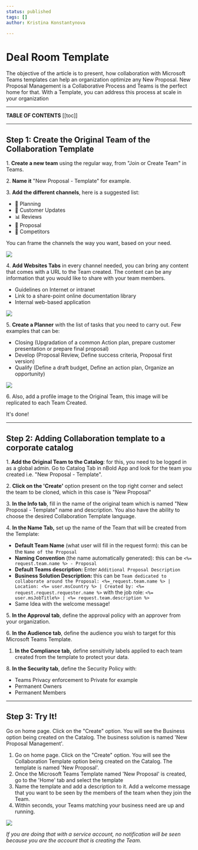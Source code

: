 ```yaml
---
status: published
tags: []
author: Kristina Konstantynova

---
```

# Deal Room Template

The objective of the article is to present, how collaboration with Microsoft Teams templates can help an organization optimize any New Proposal. New Proposal Management is a Collaborative Process and Teams is the perfect home for that. With a Template, you can address this process at scale in your organization

***

**TABLE OF CONTENTS**
[[toc]]

***

## Step 1: Create the Original Team of the Collaboration Template

1\. **Create a new team** using the regular way, from "Join or Create Team" in Teams.

2\. **Name it** "New Proposal - Template" for example.

3\. **Add the different channels**, here is a suggested list:

* 📅 Planning
* 💬 Customer Updates
* 📊 Reviews
* 📝 Proposal
* 🔭 Competitors

You can frame the channels the way you want, based on your need.

![](https://downloads.intercomcdn.com/i/o/166643154/4b98525f3af7262165957008/Screen+Shot+2019-11-28+at+4.08.28+PM.png)

4\. **Add Websites Tabs** in every channel needed, you can bring any content that comes with a URL to the Team created. The content can be any information that you would like to share with your team members.

* Guidelines on Internet or intranet
* Link to a share-point online documentation library
* Internal web-based application

![](https://downloads.intercomcdn.com/i/o/166321478/d21887079312e2924f290688/Screen+Shot+2019-11-27+at+2.52.09+PM.png)

5\. **Create a Planner** with the list of tasks that you need to carry out. Few examples that can be:

* Closing (Upgradation of a common Action plan, prepare customer presentation or prepare final proposal)
* Develop (Proposal Review, Define success criteria, Proposal first version)
* Qualify (Define a draft budget, Define an action plan, Organize an opportunity)

![](https://downloads.intercomcdn.com/i/o/166643856/a0d6556e82e43e244217f359/Screen+Shot+2019-11-28+at+4.10.21+PM.png)

6\. Also, add a profile image to the Original Team, this image will be replicated to each Team Created.

It's done!

***

## Step 2: Adding Collaboration template to a corporate catalog

1\. **Add the Original Team to the Catalog**: for this, you need to be logged in as a global admin. Go to Catalog Tab in nBold App and look for the team you created i.e. "New Proposal - Template".

2\. **Click on the 'Create'** option present on the top right corner and select the team to be cloned, which in this case is "New Proposal"

3\. **In the Info tab**, fill in the name of the original team which is named "New Proposal - Template" name and description. You also have the ability to choose the desired Collaboration Template language.

4\. **In the Name Tab,** set up the name of the Team that will be created from the Template:

* **Default Team Name** (what user will fill in the request form): this can be the `Name of the Proposal`
* **Naming Convention** (the name automatically generated): this can be `<%= request.team.name %> - Proposal`
* **Default Teams description:** Enter `Additional Proposal Description`
* **Business Solution Description:** this can be `Team dedicated to collaborate around the Proposal: <%=_request.team.name %> | Location: <%= user.msCountry %> | Created by: <%= request.request.requester.name %>` with the job role: `<%= user.msJobTitle%> | <%= request.team.description %>`
* Same Idea with the welcome message!

5\. **In the Approval tab**, define the approval policy with an approver from your organization.

6\. **In the Audience tab**, define the audience you wish to target for this Microsoft Teams Template.

1. **In the Compliance tab,** define sensitivity labels applied to each team created from the template to protect your data.

8\. **In the Security tab**, define the Security Policy with:

* Teams Privacy enforcement to Private for example
* Permanent Owners
* Permanent Members

***

## Step 3: Try It!

Go on home page. Click on the "Create" option. You will see the Business option being created on the Catalog. The business solution is named 'New Proposal Management'.

1. Go on home page. Click on the "Create" option. You will see the Collaboration Template option being created on the Catalog. The template is named 'New Proposal'.
2. Once the Microsoft Teams Template named 'New Proposal' is created, go to the 'Home' tab and select the template
3. Name the template and add a description to it. Add a welcome message that you want to be seen by the members of the team when they join the Team.
4. Within seconds, your Teams matching your business need are up and running.

![](/uploads/screenshot-2022-02-11-at-01-58-19.png)

_If you are doing that with a service account, no notification will be seen because you are the account that is creating the Team._